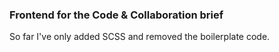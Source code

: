 ### Frontend for the Code & Collaboration brief

So far I've only added SCSS and removed the boilerplate code.
